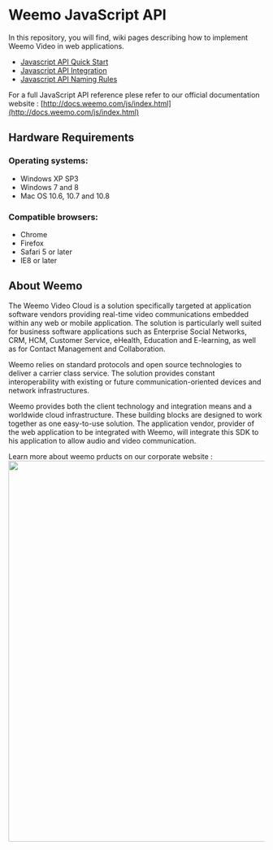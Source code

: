 # Weemo JavaScript API


In this repository, you will find, wiki pages describing how to implement Weemo Video in web applications.

- [Javascript API Quick Start](https://github.com/weemo/Release-5.x/wiki/Javascript-API---Quick-start)
- [Javascript API Integration](https://github.com/weemo/Release-5.x/wiki/Javascript-API-Integration)
- [Javascript API Naming Rules](https://github.com/weemo/Release-5.x/wiki/WeemoDriver-Naming)

For a full JavaScript API reference plese refer to our official documentation website : [http://docs.weemo.com/js/index.html](http://docs.weemo.com/js/index.html)


## Hardware Requirements

### Operating systems:
* Windows XP SP3 <br/>
* Windows 7 and 8<br/>
* Mac OS 10.6, 10.7 and 10.8


### Compatible browsers:
* Chrome <br/>
* Firefox <br/>
* Safari 5 or later<br/>
* IE8 or later


## About Weemo

The Weemo Video Cloud is a solution specifically targeted at application software vendors providing real-time video communications embedded within any web or mobile application. The solution is particularly well suited for business software applications such as Enterprise Social Networks, CRM, HCM, Customer Service, eHealth, Education and E-learning, as well as for Contact Management and Collaboration.

Weemo relies on standard protocols and open source technologies to deliver a carrier class service. The solution provides constant interoperability with existing or future communication-oriented devices and network infrastructures.

Weemo provides both the client technology and integration means and a worldwide cloud infrastructure. These building blocks are designed to work together as one easy-to-use solution. The application vendor, provider of the web application to be integrated with Weemo, will integrate this SDK to his application to allow audio and video communication.

Learn more about weemo prducts on our corporate website : 
<a href="http://www.weemo.com">
<img src="http://docs.weemo.com/img/website_shot.png" width="750px" />
</a>

